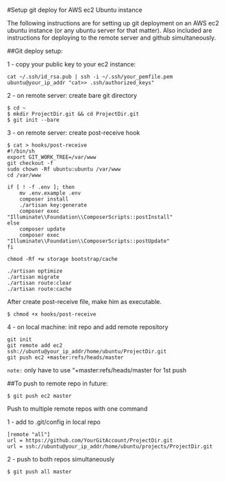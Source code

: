 #Setup git deploy for AWS ec2 Ubuntu instance

The following instructions are for setting up git deployment on an AWS ec2 ubuntu instance (or any ubuntu server for that matter). Also included are instructions for deploying to the remote server and github simultaneously.

##Git deploy setup:

1 - copy your public key to your ec2 instance:

```
cat ~/.ssh/id_rsa.pub | ssh -i ~/.ssh/your_pemfile.pem ubuntu@your_ip_addr "cat>> .ssh/authorized_keys"
```

2 - on remote server: create bare git directory
```
$ cd ~
$ mkdir ProjectDir.git && cd ProjectDir.git
$ git init --bare
```

3 - on remote server: create post-receive hook

```
$ cat > hooks/post-receive
#!/bin/sh
export GIT_WORK_TREE=/var/www
git checkout -f
sudo chown -Rf ubuntu:ubuntu /var/www
cd /var/www

if [ ! -f .env ]; then
	mv .env.example .env
	composer install
	./artisan key:generate
	composer exec "Illuminate\\Foundation\\ComposerScripts::postInstall"
else
	composer update
	composer exec "Illuminate\\Foundation\\ComposerScripts::postUpdate"
fi

chmod -Rf +w storage bootstrap/cache

./artisan optimize
./artisan migrate
./artisan route:clear
./artisan route:cache
```

After create post-receive file, make him as executable.

```
$ chmod +x hooks/post-receive
```

4 - on local machine: init repo and add remote repository

```
git init
git remote add ec2 ssh://ubuntu@your_ip_addr/home/ubuntu/ProjectDir.git
git push ec2 +master:refs/heads/master
```

`note:` only have to use “+master:refs/heads/master for 1st push

##To push to remote repo in future:
```
$ git push ec2 master
```
Push to multiple remote repos with one command

1 - add to .git/config in local repo

```
[remote "all"]
url = https://github.com/YourGitAccount/ProjectDir.git
url = ssh://ubuntu@your_ip_addr/home/ubuntu/projects/ProjectDir.git
```

2 - push to both repos simultaneously

```
$ git push all master
```
